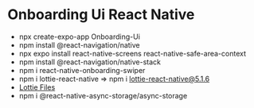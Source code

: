 # Onboarding Ui React Native
- npx create-expo-app Onboarding-Ui
- npm install @react-navigation/native
- npx expo install react-native-screens react-native-safe-area-context
- npm install @react-navigation/native-stack
- npm i react-native-onboarding-swiper
- npm i lottie-react-native => npm i lottie-react-native@5.1.6
- [Lottie Files](https://lottiefiles.com/)
- npm i @react-native-async-storage/async-storage
